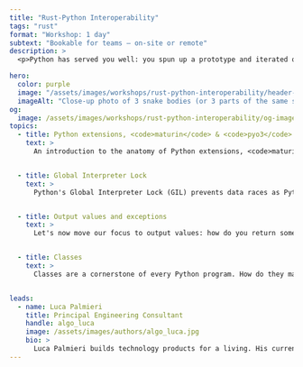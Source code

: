 ```yaml
---
title: "Rust-Python Interoperability"
tags: "rust"
format: "Workshop: 1 day"
subtext: "Bookable for teams – on-site or remote"
description: >
  <p>Python has served you well: you spun up a prototype and iterated quickly, keeping up with the evolving requirements of a successful product. Nonetheless, as time goes on, cracks are starting to show up: an endpoint is slower than it needs to be, a data processing job that took seconds now takes almost an hour, and your infrastructure bill is growing too fast compared to the size of your user base. Engineers are starting to whisper: is it time for a rewrite? Should we pause feature development to rebuild everything on more solid foundations? That's an option, but it's expensive.</p><p>There's another path: rather than throwing away your entire Python codebase to start over, you analyse your application and isolate the performance-critical bits—the so-called "hot modules" where your application spends most of its time. You will rewrite those in Rust and package them as a Python native extension. This workshop will teach you how.</p><p>We will cover the <code>pyo3</code> crate, the subtleties of Python's Global interpreter lock, and typical examples that may arise in your daily Rust-Python interoperability work. By the end of the session, you will be well-equipped to seamlessly replace your slow Python modules with easy-to-use and blazingly fast Rust modules.</p><p>We assume you are familiar with Rust and Python, but we don't assume any prior interoperability knowledge. We will provide a brief explanation and references whenever we rely on advanced features in either language.</p>

hero:
  color: purple
  image: "/assets/images/workshops/rust-python-interoperability/header-background.jpg"
  imageAlt: "Close-up photo of 3 snake bodies (or 3 parts of the same snake body) stacked on top of each other."
og:
  image: /assets/images/workshops/rust-python-interoperability/og-image.jpg
topics:
  - title: Python extensions, <code>maturin</code> & <code>pyo3</code>
    text: >
      An introduction to the anatomy of Python extensions, <code>maturin</code>, a library for building, packaging and publishing Python extensions written in Rust, as well as <code>pyo3</code>, a crate that exposes Rust bindings for Python.


  - title: Global Interpreter Lock
    text: >
      Python's Global Interpreter Lock (GIL) prevents data races as Python's own data structures are not thread-safe. When building native extensions in Rust, special care is required to prevent Rust code from interacting with Python object without holding the GIL. We'll look into how <code>pyo3</code>'s <code>Python<'py></code> type guarantees correct usage of the GIL.


  - title: Output values and exceptions
    text: >
      Let's now move our focus to output values: how do you return something from your Rust functions to Python? And how are Python exceptions converted to Rust <code>Result</code>s?


  - title: Classes
    text: >
      Classes are a cornerstone of every Python program. How do they map to Rust code, including constructors, methods, getters and setters, static methods, and inheritance?


leads:
  - name: Luca Palmieri
    title: Principal Engineering Consultant
    handle: algo_luca
    image: /assets/images/authors/algo_luca.jpg
    bio: >
      Luca Palmieri builds technology products for a living. His current focus is on backend development, software architecture and the Rust programming language. He is the author of "Zero to Production in Rust".
---
```


<!--break-->
